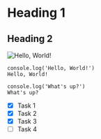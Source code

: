 # Heading 1
## Heading 2

![Hello, World!](https://github.com/2kjen/skills-communicate-using-markdown/assets/90683973/f5b3ba33-6efb-48ca-bfd3-a6149d8c0f26)

```
console.log('Hello, World!')
Hello, World!

console.log('What's up?')
What's up?
```
 
- [x] Task 1
- [x] Task 2
- [x] Task 3
- [ ] Task 4
